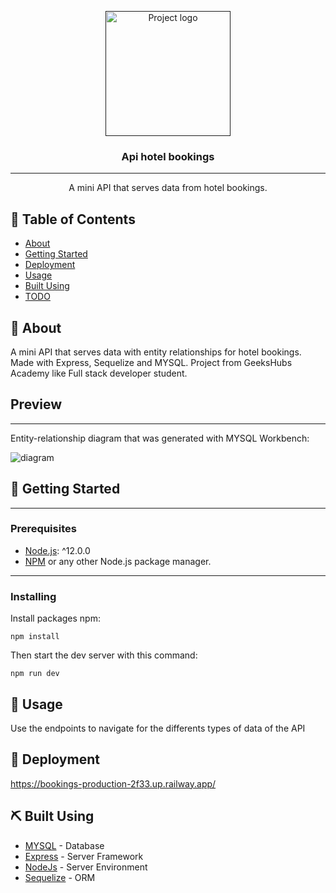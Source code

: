 <p align="center">
  <a href="" rel="noopener">
 <img width=200px height=200px src="https://i.imgur.com/6wj0hh6.jpg" alt="Project logo"></a>
</p>

<h3 align="center">Api hotel bookings</h3>

<div align="center">

</div>

---

<p align="center"> A mini API that serves data from hotel bookings.
    <br> 
</p>

## 📝 Table of Contents

- [About](#about)
- [Getting Started](#getting_started)
- [Deployment](#deployment)
- [Usage](#usage)
- [Built Using](#built_using)
- [TODO](../TODO.md)


## 🧐 About <a name = "about"></a>

A mini API that serves data with entity relationships for hotel bookings. Made with Express, Sequelize and MYSQL. Project from GeeksHubs Academy like Full stack developer student.

## Preview
<hr>
Entity-relationship diagram that was generated with MYSQL Workbench:
<br>

![diagram](../my-server/assets/reservas.png)
<br>


## 🏁 Getting Started <a name = "getting_started"></a>


<hr>

### Prerequisites

- [Node.js](https://nodejs.org/): ^12.0.0
- [NPM](https://npmjs.org/) or any other Node.js package manager.

<hr>

### Installing

Install packages npm:


```
npm install
```

Then start the dev server with this command:

```
npm run dev
```



## 🎈 Usage <a name="usage"></a>

Use the endpoints to navigate for the differents types of data of the API

## 🚀 Deployment <a name = "deployment"></a>

https://bookings-production-2f33.up.railway.app/

## ⛏️ Built Using <a name = "built_using"></a>

- [MYSQL](https://www.mysql.com/) - Database
- [Express](https://expressjs.com/) - Server Framework
- [NodeJs](https://nodejs.org/en/) - Server Environment
- [Sequelize](https://sequelize.org/) - ORM




